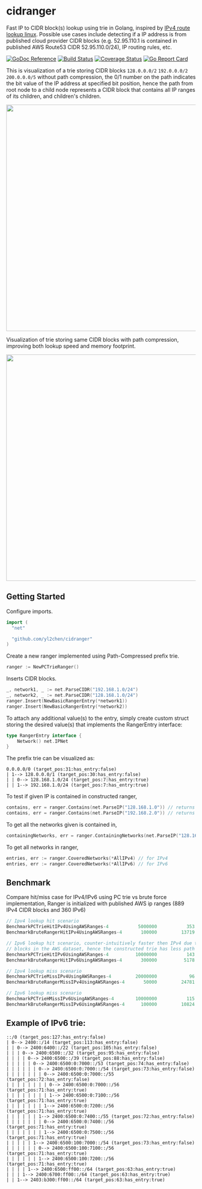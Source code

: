 # cidranger
Fast IP to CIDR block(s) lookup using trie in Golang, inspired by [IPv4 route lookup linux](https://vincent.bernat.im/en/blog/2017-ipv4-route-lookup-linux).  Possible use cases include detecting if a IP address is from published cloud provider CIDR blocks (e.g. 52.95.110.1 is contained in published AWS Route53 CIDR 52.95.110.0/24), IP routing rules, etc.

[![GoDoc Reference](https://img.shields.io/badge/godoc-reference-5272B4.svg?style=flat-square)](https://godoc.org/github.com/yl2chen/cidranger)
[![Build Status](https://img.shields.io/travis/yl2chen/cidranger.svg?branch=master&style=flat-square)](https://travis-ci.org/yl2chen/cidranger)
[![Coverage Status](https://img.shields.io/coveralls/yl2chen/cidranger.svg?branch=master&style=flat-square)](https://coveralls.io/github/yl2chen/cidranger?branch=master)
[![Go Report Card](https://goreportcard.com/badge/github.com/yl2chen/cidranger?&style=flat-square)](https://goreportcard.com/report/github.com/yl2chen/cidranger)

This is visualization of a trie storing CIDR blocks `128.0.0.0/2` `192.0.0.0/2` `200.0.0.0/5` without path compression, the 0/1 number on the path indicates the bit value of the IP address at specified bit position, hence the path from root node to a child node represents a CIDR block that contains all IP ranges of its children, and children's children.
<p align="left"><img src="http://i.imgur.com/vSKTEBb.png" width="600" /></p>

Visualization of trie storing same CIDR blocks with path compression, improving both lookup speed and memory footprint.
<p align="left"><img src="http://i.imgur.com/JtaDlD4.png" width="600" /></p>

## Getting Started
Configure imports.
```go
import (
  "net"

  "github.com/yl2chen/cidranger"
)
```
Create a new ranger implemented using Path-Compressed prefix trie.
```go
ranger := NewPCTrieRanger()
```
Inserts CIDR blocks.
```go
_, network1, _ := net.ParseCIDR("192.168.1.0/24")
_, network2, _ := net.ParseCIDR("128.168.1.0/24")
ranger.Insert(NewBasicRangerEntry(*network1))
ranger.Insert(NewBasicRangerEntry(*network2))
```
To attach any additional value(s) to the entry, simply create custom struct
storing the desired value(s) that implements the RangerEntry interface:
```go
type RangerEntry interface {
	Network() net.IPNet
}
```
The prefix trie can be visualized as:
```
0.0.0.0/0 (target_pos:31:has_entry:false)
| 1--> 128.0.0.0/1 (target_pos:30:has_entry:false)
| | 0--> 128.168.1.0/24 (target_pos:7:has_entry:true)
| | 1--> 192.168.1.0/24 (target_pos:7:has_entry:true)
```
To test if given IP is contained in constructed ranger,
```go
contains, err = ranger.Contains(net.ParseIP("128.168.1.0")) // returns true, nil
contains, err = ranger.Contains(net.ParseIP("192.168.2.0")) // returns false, nil
```
To get all the networks given is contained in,
```go
containingNetworks, err = ranger.ContainingNetworks(net.ParseIP("128.168.1.0"))
```
To get all networks in ranger,
```go
entries, err := ranger.CoveredNetworks(*AllIPv4) // for IPv4
entries, err := ranger.CoveredNetworks(*AllIPv6) // for IPv6
```

## Benchmark
Compare hit/miss case for IPv4/IPv6 using PC trie vs brute force implementation, Ranger is initialized with published AWS ip ranges (889 IPv4 CIDR blocks and 360 IPv6)
```go
// Ipv4 lookup hit scenario
BenchmarkPCTrieHitIPv4UsingAWSRanges-4         	 5000000	       353   ns/op
BenchmarkBruteRangerHitIPv4UsingAWSRanges-4    	  100000	     13719   ns/op

// Ipv6 lookup hit scenario, counter-intuitively faster then IPv4 due to less IPv6 CIDR
// blocks in the AWS dataset, hence the constructed trie has less path splits and depth.
BenchmarkPCTrieHitIPv6UsingAWSRanges-4         	10000000	       143   ns/op
BenchmarkBruteRangerHitIPv6UsingAWSRanges-4    	  300000	      5178   ns/op

// Ipv4 lookup miss scenario
BenchmarkPCTrieMissIPv4UsingAWSRanges-4        	20000000	        96.5 ns/op
BenchmarkBruteRangerMissIPv4UsingAWSRanges-4   	   50000	     24781   ns/op

// Ipv6 lookup miss scenario
BenchmarkPCTrieHMissIPv6UsingAWSRanges-4       	10000000	       115   ns/op
BenchmarkBruteRangerMissIPv6UsingAWSRanges-4   	  100000	     10824   ns/op
```

## Example of IPv6 trie:
```
::/0 (target_pos:127:has_entry:false)
| 0--> 2400::/14 (target_pos:113:has_entry:false)
| | 0--> 2400:6400::/22 (target_pos:105:has_entry:false)
| | | 0--> 2400:6500::/32 (target_pos:95:has_entry:false)
| | | | 0--> 2400:6500::/39 (target_pos:88:has_entry:false)
| | | | | 0--> 2400:6500:0:7000::/53 (target_pos:74:has_entry:false)
| | | | | | 0--> 2400:6500:0:7000::/54 (target_pos:73:has_entry:false)
| | | | | | | 0--> 2400:6500:0:7000::/55 (target_pos:72:has_entry:false)
| | | | | | | | 0--> 2400:6500:0:7000::/56 (target_pos:71:has_entry:true)
| | | | | | | | 1--> 2400:6500:0:7100::/56 (target_pos:71:has_entry:true)
| | | | | | | 1--> 2400:6500:0:7200::/56 (target_pos:71:has_entry:true)
| | | | | | 1--> 2400:6500:0:7400::/55 (target_pos:72:has_entry:false)
| | | | | | | 0--> 2400:6500:0:7400::/56 (target_pos:71:has_entry:true)
| | | | | | | 1--> 2400:6500:0:7500::/56 (target_pos:71:has_entry:true)
| | | | | 1--> 2400:6500:100:7000::/54 (target_pos:73:has_entry:false)
| | | | | | 0--> 2400:6500:100:7100::/56 (target_pos:71:has_entry:true)
| | | | | | 1--> 2400:6500:100:7200::/56 (target_pos:71:has_entry:true)
| | | | 1--> 2400:6500:ff00::/64 (target_pos:63:has_entry:true)
| | | 1--> 2400:6700:ff00::/64 (target_pos:63:has_entry:true)
| | 1--> 2403:b300:ff00::/64 (target_pos:63:has_entry:true)
```
